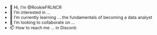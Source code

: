 - 👋 Hi, I’m @RookieFRLNCR
- 👀 I’m interested in ...
- 🌱 I’m currently learning ... the fundamentals of becoming a data analyst
- 💞️ I’m looking to collaborate on ...
- 📫 How to reach me ... in Discord: 

<!---
RookieFRLNCR/RookieFRLNCR is a ✨ special ✨ repository because its `README.md` (this file) appears on your GitHub profile.
You can click the Preview link to take a look at your changes.
--->
